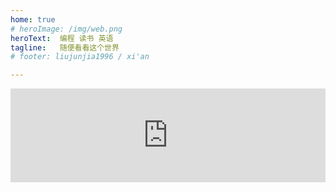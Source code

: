 ```yaml
---
home: true
# heroImage: /img/web.png
heroText:  编程 读书 英语
tagline:   随便看看这个世界
# footer: liujunjia1996 / xi'an

---
```

<LifeCount title="今年进度" :count="365"/>
<LifeCount title="人生进度" :count="80"/>
<LeetCodeDashboard-index />

<iframe id="iframe" width=100% frameborder=0 src="https://leetcode.cn/u/qaqljj/"></iframe>
